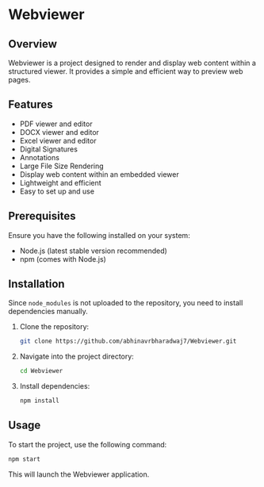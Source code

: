 # Webviewer

## Overview
Webviewer is a project designed to render and display web content within a structured viewer. It provides a simple and efficient way to preview web pages.

## Features
- PDF viewer and editor
- DOCX viewer and editor
- Excel viewer and editor
- Digital Signatures
- Annotations
- Large File Size Rendering
- Display web content within an embedded viewer
- Lightweight and efficient
- Easy to set up and use

## Prerequisites
Ensure you have the following installed on your system:
- Node.js (latest stable version recommended)
- npm (comes with Node.js)

## Installation
Since `node_modules` is not uploaded to the repository, you need to install dependencies manually.

1. Clone the repository:
   ```sh
   git clone https://github.com/abhinavrbharadwaj7/Webviewer.git
   ```

2. Navigate into the project directory:
   ```sh
   cd Webviewer
   ```

3. Install dependencies:
   ```sh
   npm install
   ```

## Usage
To start the project, use the following command:
```sh
npm start
```

This will launch the Webviewer application.

